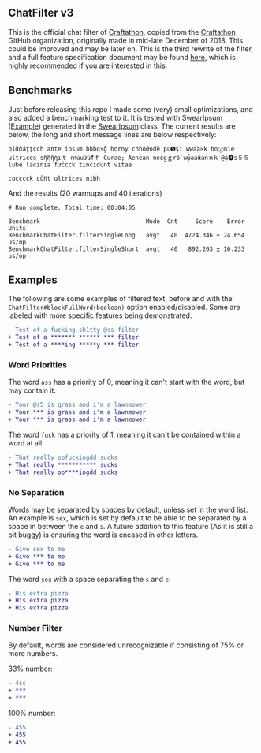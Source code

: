 ## ChatFilter v3

This is the official chat filter of [Craftathon](https://craftathon.org/), copied from the [Craftathon](https://github.com/Craftathon/) GitHub organization, originally made in mid-late December of 2018. This could be improved and may be later on. This is the third rewrite of the filter, and a full feature specification document may be found [here](https://github.com/RubbaBoy/ChatFilter/Specifications.md), which is highly recommended if you are interested in this.

## Benchmarks

Just before releasing this repo I made some (very) small optimizations, and also added a benchmarking test to it. It is tested with SwearIpsum ([Example](https://rubbaboy.me/code/s82d84j)) generated in the [SwearIpsum](https://github.com/RubbaBoy/ChatFilter/blob/master/benchmark/src/main/java/com/craftathon/chatfilter3/utils/SwearIpsum.java#L39) class. The current results are below, the long and short message lines are below respectively:

```
biᾰὰáṱṯcch ante ipsum bbbo¤ḡ horny chhỗợoḋȅ pu➎şi ẉwaặﬡk hoⓡnie ultrices sἤἥἤὴiｔ ｍủuứṻfｆ Curae; Aenean neὲgｇrổ wᾧaaἅanｎk @ậ➍s５５ lube lacinia fửccck tincidunt vitae
```

```
coccc¢k cṻnt ultrices nibh
```

And the results (20 warmups and 40 iterations)

```
# Run complete. Total time: 00:04:05

Benchmark                              Mode  Cnt     Score    Error  Units
BenchmarkChatFilter.filterSingleLong   avgt   40  4724.346 ± 24.654  us/op
BenchmarkChatFilter.filterSingleShort  avgt   40   892.203 ± 16.233  us/op
```

## Examples

The following are some examples of filtered text, before and with the `ChatFilter#blockFullWord(boolean)` option enabled/disabled. Some are labeled with more specific features being demonstrated.

```diff
- Test of a fucking sh1tty @ss filter
+ Test of a ******* ****** *** filter
+ Test of a ****ing *****y *** filter
```

### Word Priorities

The word `ass` has a priority of 0, meaning it can't start with the word, but may contain it.
```diff
- Your @s5 is grass and i'm a lawnmower
+ Your *** is grass and i'm a lawnmower
+ Your *** is grass and i'm a lawnmower
```

The word `fuck` has a priority of 1, meaning it can't be contained within a word at all.
```diff
- That really oofuckingdd sucks
+ That really *********** sucks
+ That really oo****ingdd sucks
```

### No Separation

Words may be separated by spaces by default, unless set in the word list. An example is `sex`, which is set by default to be able to be separated by a space in between the `e` and `s`. A future addition to this feature (As it is still a bit buggy) is ensuring the word is encased in other letters.

```diff
- Give sex to me
+ Give *** to me
+ Give *** to me
```

The word `sex` with a space separating the `s` and `e`:
```diff
- His extra pizza
+ His extra pizza
+ His extra pizza
```

### Number Filter

By default, words are considered unrecognizable if consisting of 75% or more numbers.

33% number:
```diff
- 4ss
+ ***
+ ***
```

100% number:

```diff
- 455
+ 455
+ 455
```